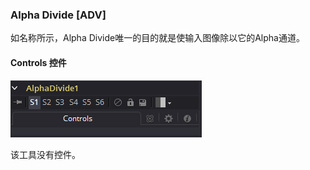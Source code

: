 ### Alpha Divide [ADV]

如名称所示，Alpha Divide唯一的目的就是使输入图像除以它的Alpha通道。

#### Controls 控件

![ADv_Controls](images/ADv_Controls.png)

该工具没有控件。